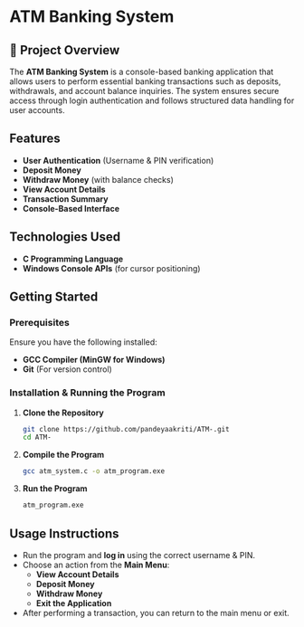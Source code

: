 # ATM Banking System

## 📌 Project Overview
The **ATM Banking System** is a console-based banking application that allows users to perform essential banking transactions such as deposits, withdrawals, and account balance inquiries. The system ensures secure access through login authentication and follows structured data handling for user accounts.

##  Features
-  **User Authentication** (Username & PIN verification)
-  **Deposit Money**
-  **Withdraw Money** (with balance checks)
-  **View Account Details**
-  **Transaction Summary**
-  **Console-Based Interface**

##  Technologies Used
- **C Programming Language**
- **Windows Console APIs** (for cursor positioning)

## Getting Started

### Prerequisites
Ensure you have the following installed:
- **GCC Compiler (MinGW for Windows)**
- **Git** (For version control)

### Installation & Running the Program
1. **Clone the Repository**
   ```sh
   git clone https://github.com/pandeyaakriti/ATM-.git
   cd ATM-
   ```
2. **Compile the Program**
   ```sh
   gcc atm_system.c -o atm_program.exe
   ```
3. **Run the Program**
   ```sh
   atm_program.exe
   ```

##  Usage Instructions
- Run the program and **log in** using the correct username & PIN.
- Choose an action from the **Main Menu**:
  - **View Account Details**
  - **Deposit Money**
  - **Withdraw Money**
  - **Exit the Application**
- After performing a transaction, you can return to the main menu or exit.


